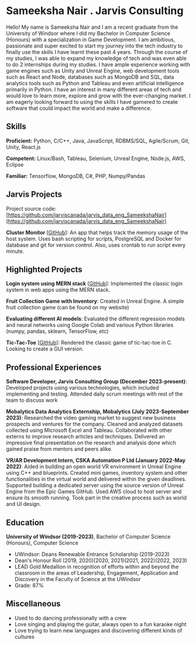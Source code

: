 # Sameeksha Nair . Jarvis Consulting

Hello! My name is Sameeksha Nair and I am a recent graduate from the University of Windsor where I did my Bachelor in Computer Science (Honours) with a specialization in Game Development. I am ambitious, passionate and super excited to start my journey into the tech industry to finally use the skills I have learnt these past 4 years. Through the course of my studies, I was able to expand my knowledge of tech and was even able to do 2 internships during my studies. I have ample experience working with game engines such as Unity and Unreal Engine, web development tools such as React and Node, databases such as MongoDB and SQL, data analytics tools such as Python and Tableau and even artificial intelligence primarily in Python. I have an interest in many different areas of tech and would love to learn more, explore and grow with the ever-changing market. I am eagerly looking forward to using the skills I have garnered to create software that could impact the world and make a difference.

## Skills

**Proficient:** Python, C/C++, Java, JavaScript, RDBMS/SQL, Agile/Scrum, Git, Unity, React.js

**Competent:** Linux/Bash, Tableau, Selenium, Unreal Engine, Node.js, AWS, Eclipse

**Familiar:** Tensorflow, MongoDB, C#, PHP, Numpy/Pandas

## Jarvis Projects

Project source code: [https://github.com/jarviscanada/jarvis_data_eng_SameekshaNair](https://github.com/jarviscanada/jarvis_data_eng_SameekshaNair)


**Cluster Monitor** [[GitHub](https://github.com/jarviscanada/jarvis_data_eng_SameekshaNair/tree/master/linux_sql)]: An app that helps track the memory usage of the host system. Uses bash scripting for scripts, PostgreSQL and Docker for database and git for version control. Also, uses crontab to run script every minute.


## Highlighted Projects
**Login system using MERN stack** [[GitHub](https://github.com/sameeksha-nair/Login-System)]: Implemented the classic login system in web apps using the MERN stack.

**Fruit Collection Game with Inventory**: Created in Unreal Engine. A simple fruit collection game (can be found on my website)

**Evaluating different AI models**: Evaluated the different regression models and neural networks using Google Colab and various Python libraries (numpy, pandas, sklearn, TensorFlow, etc)

**Tic-Tac-Toe** [[GitHub](https://github.com/sameeksha-nair/Tic-Tac-Toe)]: Rendered the classic game of tic-tac-toe in C. Looking to create a GUI version.


## Professional Experiences

**Software Developer, Jarvis Consulting Group (December 2023-present)**: Developed projects using various technologies, which included implementing and testing. Attended daily scrum meetings with rest of the team to discuss work

**Mobalytics Data Analytics Externship, Mobalytics (July 2023-September 2023)**: Researched the video gaming market to suggest new business prospects and ventures for the company. Cleaned and analyzed datasets collected using Microsoft Excel and Tableau. Collaborated with other externs to improve research articles and techniques. Delivered an impressive final presentation on the research and analysis done which gained praise from mentors and peers alike.

**VR/AR Development Intern, CSKA Automation P Ltd (January 2022-May 2022)**: Aided in building an open world VR environment in Unreal Engine using C++ and blueprints. Created mini games, inventory system and other functionalities in the virtual world and delivered within the given deadlines. Supported building a dedicated server using the source version of Unreal Engine from the Epic Games GitHub. Used AWS cloud to host server and ensure its smooth running. Took part in the creative process such as world and UI design.


## Education
**University of Windsor (2019-2023)**, Bachelor of Computer Science (Honours), Computer Science
- UWindsor: Deans Renewable Entrance Scholarship (2019-2023)
- Dean's Honour Roll (2019, 2020)(2020, 2021)(2021, 2022)(2022, 2023)
- LEAD Gold Medallion in recognition of efforts within and beyond the classroom in the areas of Leadership, Engagement, Application and Discovery in the Faculty of Science at the UWindsor
- Grade: 87%


## Miscellaneous
- Used to do dancing professionally with a crew
- Love singing and playing the guitar, always open to a fun karaoke night
- Love trying to learn new languages and discovering different kinds of cultures